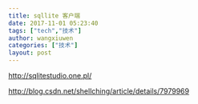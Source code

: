 ```yaml
---
title: sqllite 客户端
date: 2017-11-01 05:23:40
tags: ["tech","技术"]
author: wangxiuwen
categories: ["技术"]
layout: post
---
```


http://sqlitestudio.one.pl/

http://blog.csdn.net/shellching/article/details/7979969
